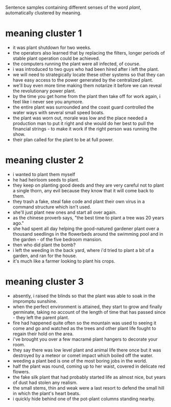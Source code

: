 Sentence samples containing different senses of the word *plant*, automatically clustered by meaning.

# meaning cluster 1
- it was plant shutdown for two weeks.
- the operators also learned that by replacing the filters, longer periods of stable plant operation could be achieved.
- the computers running the plant were all infected, of course.
- i was introduced to two guys who had been hired after i left the plant.
- we will need to strategically locate these other systems so that they can have easy access to the power generated by the centralized plant.
- we'll buy even more time making them notarize it before we can reveal the revolutionary power plant.
- by the time you get home from the plant then take off for work again, i feel like i never see you anymore.
- the entire plant was surrounded and the coast guard controlled the water ways with several small speed boats.
- the plant was worn out, morale was low and the place needed a production man to put it right and she would do her best to pull the financial strings - to make it work if the right person was running the show.
- their plan called for the plant to be at full power.

# meaning cluster 2
- i wanted to plant them myself
- he had heirloom seeds to plant.
- they keep on planting good deeds and they are very careful not to plant a single thorn, any evil because they know that it will come back to them.
- they trash a fake, steal fake code and plant their own virus in a command structure which isn't used.
- she'll just plant new ones and start all over again.
- as the chinese proverb says, "the best time to plant a tree was 20 years ago."
- she had spent all day helping the good-natured gardener plant over a thousand seedlings in the flowerbeds around the swimming pool and in the garden - of the five bedroom mansion.
- then who did plant the bomb?
- i left the weeding in the back yard, where i'd tried to plant a bit of a garden, and ran for the house.
- it's much like a farmer looking to plant his crops.

# meaning cluster 3
- absently, i raised the blinds so that the plant was able to soak in the impromptu sunshine.
- when the perfect environment is attained, they start to grow and finally germinate, taking no account of the length of time that has passed since - they left the parent plant.
- fire had happened quite often so the mountain was used to seeing it come and go and watched as the trees and other plant life fought to regain their hold on the area.
- i've brought you over a few macramé plant hangers to decorate your room.
- they say there was low level plant and animal life there once but it was destroyed by a meteor or comet impact which boiled off the water.
- weeding a plant bed is one of the most boring jobs in the world.
- half the plant was round, coming up to her waist, covered in delicate red flowers.
- the fake silk plant that had probably started life as almost nice, but years of dust had stolen any realism.
- the small stems, thin and weak were a last resort to defend the small hill in which the plant's heart beats.
- i quickly hide behind one of the pot-plant columns standing nearby.